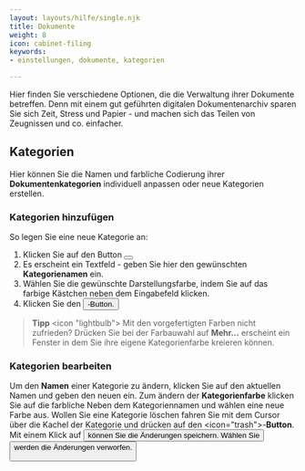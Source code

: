 ```yaml
---
layout: layouts/hilfe/single.njk
title: Dokumente
weight: 8
icon: cabinet-filing
keywords:
- einstellungen, dokumente, kategorien

---
```


Hier finden Sie verschiedene Optionen, die die Verwaltung ihrer Dokumente
betreffen. Denn mit einem gut geführten digitalen Dokumentenarchiv sparen Sie
sich Zeit, Stress und Papier - und machen sich das Teilen von Zeugnissen und co.
einfacher. 

## Kategorien

Hier können Sie die Namen und farbliche Codierung ihrer **Dokumentenkategorien**
individuell anpassen oder neue Kategorien erstellen. 

### Kategorien hinzufügen

So legen Sie eine neue Kategorie an:
1. Klicken Sie auf den Button <button icon="plus" label="Neue Kategorie">
2. Es erscheint ein Textfeld - geben Sie hier den gewünschten **Kategorienamen** ein.
3. Wählen Sie die gewünschte Darstellungsfarbe, indem Sie auf das farbige Kästchen neben dem Eingabefeld klicken.
4. Klicken Sie den <button label="Speichern">-Button.

> **Tipp** <icon "lightbulb"> Mit den vorgefertigten Farben nicht zufrieden?
> Drücken Sie bei der Farbauwahl auf **Mehr...**
> erscheint ein Fenster in dem Sie ihre eigene Kategorienfarbe kreieren können. 

### Kategorien bearbeiten

Um den **Namen** einer Kategorie zu ändern, klicken Sie auf den aktuellen Namen
und geben den neuen ein. Zum ändern der **Kategorienfarbe** klicken Sie auf die
farbliche Neben dem Kategoriennamen und wählen eine neue Farbe aus. Wollen Sie
eine Kategorie löschen fahren Sie mit dem Cursor über die Kachel der Kategorie
und drücken auf den <icon="trash">-**Button**. Mit einem Klick auf
<button label= "Speichern"> können Sie die Änderungen speichern. 
Wählen Sie <button label="Abbrechen"> werden die Änderungen verworfen. 

